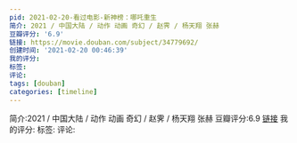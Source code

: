 ```yaml
---
pid: 2021-02-20-看过电影-新神榜：哪吒重生
简介: 2021 / 中国大陆 / 动作 动画 奇幻 / 赵霁 / 杨天翔 张赫
豆瓣评分: '6.9'
链接: https://movie.douban.com/subject/34779692/
创建时间: '2021-02-20 00:46:39'
我的评分:
标签:
评论:
tags: [douban]
categories: [timeline]
---
```

简介:2021 / 中国大陆 / 动作 动画 奇幻 / 赵霁 / 杨天翔 张赫
豆瓣评分:6.9
[链接](https://movie.douban.com/subject/34779692/)
我的评分:
标签:
评论:
